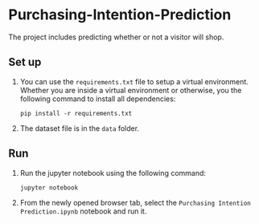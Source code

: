 # Purchasing-Intention-Prediction
The project includes predicting whether or not a visitor will shop.

## Set up
1. You can use the `requirements.txt` file to setup a virtual environment.
   Whether you are inside a virtual environment or otherwise, you the following command to install all dependencies:
   ```
   pip install -r requirements.txt
   ```
2. The dataset file is in the `data` folder.

## Run
1. Run the jupyter notebook using the following command:
   ```
   jupyter notebook
   ```
2. From the newly opened browser tab, select the `Purchasing Intention Prediction.ipynb` notebook and run it.
